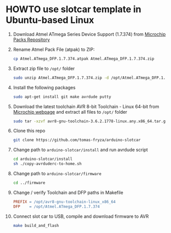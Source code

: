 # HOWTO use slotcar template in Ubuntu-based Linux

1. Download Atmel ATmega Series Device Support (1.7.374) from [Microchip Packs Repository](http://packs.download.atmel.com/)

2. Rename Atmel Pack File (atpak) to ZIP:

   ```bash
   cp Atmel.ATmega_DFP.1.7.374.atpak Atmel.ATmega_DFP.1.7.374.zip
   ```

3. Extract zip file to `/opt/` folder

   ```bash
   sudo unzip Atmel.ATmega_DFP.1.7.374.zip -d /opt/Atmel.ATmega_DFP.1.7.374
   ```

4. Install the following packages

   ```bash
   sudo apt-get install git make avrdude putty
   ```

5. Download the latest toolchain AVR 8-bit Toolchain - Linux 64-bit from [Microchip webpage](https://www.microchip.com/en-us/development-tools-tools-and-software/gcc-compilers-avr-and-arm) and extract all files to `/opt/` folder

   ```bash
   sudo tar -xzvf avr8-gnu-toolchain-3.6.2.1778-linux.any.x86_64.tar.gz -C /opt/
   ```

6. Clone this repo

   ```bash
   git clone https://github.com/tomas-fryza/arduino-slotcar
   ```

7. Change path to `arduino-slotcar/install` and run avrdude script

   ```bash
   cd arduino-slotcar/install
   sh ./copy-avrduderc-to-home.sh
   ```

8. Change path to `arduino-slotcar/firmware`

   ```bash
   cd ../firmware
   ```

9. Change / verify Toolchain and DFP paths in Makefile

   ```Makefile
   PREFIX = /opt/avr8-gnu-toolchain-linux_x86_64
   DFP    = /opt/Atmel.ATmega_DFP.1.7.374
   ```

10. Connect slot car to USB, compile and download firmware to AVR

    ```bash
    make build_and_flash
    ```
